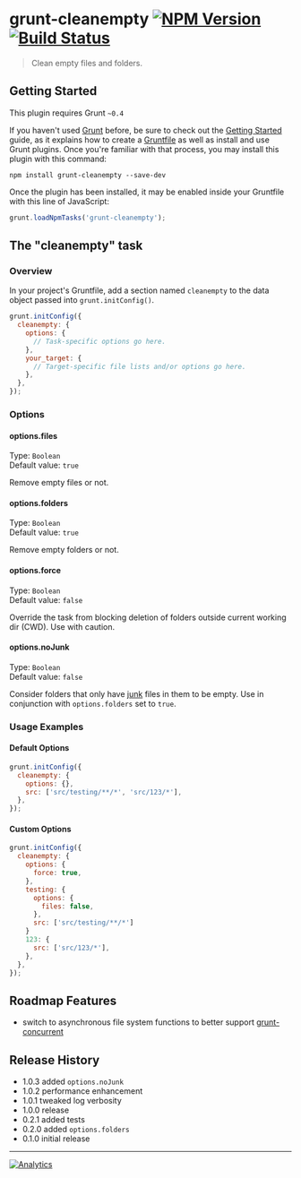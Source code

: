 # grunt-cleanempty [![NPM Version](http://badge.fury.io/js/grunt-cleanempty.svg)](http://badge.fury.io/js/grunt-cleanempty) [![Build Status](https://secure.travis-ci.org/stevenvachon/grunt-cleanempty.svg)](http://travis-ci.org/stevenvachon/grunt-cleanempty)

> Clean empty files and folders.

## Getting Started
This plugin requires Grunt `~0.4`

If you haven't used [Grunt](http://gruntjs.com/) before, be sure to check out the [Getting Started](http://gruntjs.com/getting-started) guide, as it explains how to create a [Gruntfile](http://gruntjs.com/sample-gruntfile) as well as install and use Grunt plugins. Once you're familiar with that process, you may install this plugin with this command:

```shell
npm install grunt-cleanempty --save-dev
```

Once the plugin has been installed, it may be enabled inside your Gruntfile with this line of JavaScript:

```js
grunt.loadNpmTasks('grunt-cleanempty');
```

## The "cleanempty" task

### Overview
In your project's Gruntfile, add a section named `cleanempty` to the data object passed into `grunt.initConfig()`.

```js
grunt.initConfig({
  cleanempty: {
    options: {
      // Task-specific options go here.
    },
    your_target: {
      // Target-specific file lists and/or options go here.
    },
  },
});
```

### Options

#### options.files
Type: `Boolean`  
Default value: `true`  

Remove empty files or not.

#### options.folders
Type: `Boolean`  
Default value: `true`  

Remove empty folders or not.

#### options.force
Type: `Boolean`  
Default value: `false`  

Override the task from blocking deletion of folders outside current working dir (CWD). Use with caution.

#### options.noJunk
Type: `Boolean`  
Default value: `false`  

Consider folders that only have [junk](https://github.com/sindresorhus/junk) files in them to be empty. Use in conjunction with `options.folders` set to `true`.

### Usage Examples

#### Default Options
```js
grunt.initConfig({
  cleanempty: {
    options: {},
    src: ['src/testing/**/*', 'src/123/*'],
  },
});
```

#### Custom Options
```js
grunt.initConfig({
  cleanempty: {
    options: {
      force: true,
    },
    testing: {
      options: {
        files: false,
      },
      src: ['src/testing/**/*']
    }
    123: {
      src: ['src/123/*'],
    },
  },
});
```

## Roadmap Features
* switch to asynchronous file system functions to better support [grunt-concurrent](https://github.com/sindresorhus/grunt-concurrent)

## Release History
* 1.0.3 added `options.noJunk`
* 1.0.2 performance enhancement
* 1.0.1 tweaked log verbosity
* 1.0.0 release
* 0.2.1 added tests
* 0.2.0 added `options.folders`
* 0.1.0 initial release

---

[![Analytics](https://ga-beacon.appspot.com/UA-3614308-7/stevenvachon/grunt-cleanempty)](https://github.com/igrigorik/ga-beacon "Google Analytics")
